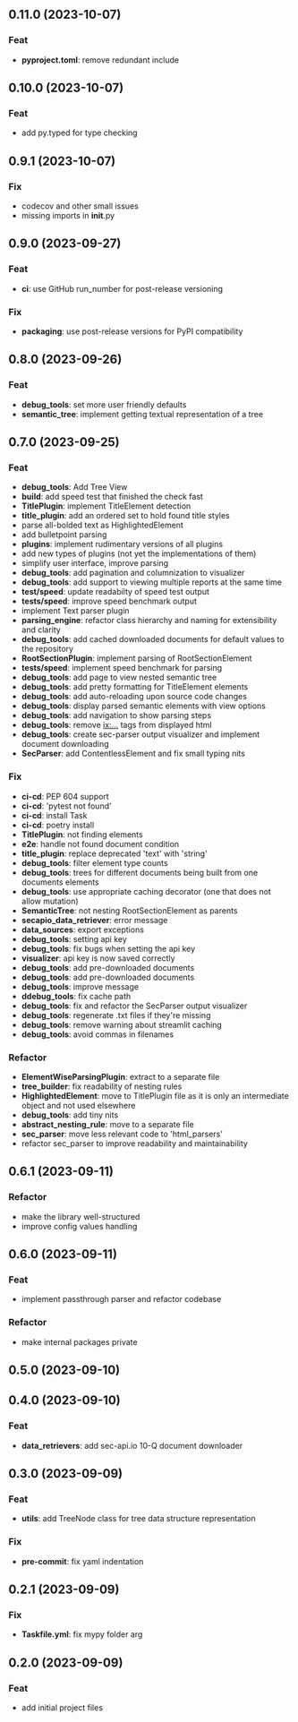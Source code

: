 ## 0.11.0 (2023-10-07)

### Feat

- **pyproject.toml**: remove redundant include

## 0.10.0 (2023-10-07)

### Feat

- add py.typed for type checking

## 0.9.1 (2023-10-07)

### Fix

- codecov and other small issues
- missing imports in __init__.py

## 0.9.0 (2023-09-27)

### Feat

- **ci**: use GitHub run_number for post-release versioning

### Fix

- **packaging**: use post-release versions for PyPI compatibility

## 0.8.0 (2023-09-26)

### Feat

- **debug_tools**: set more user friendly defaults
- **semantic_tree**: implement getting textual representation of a tree

## 0.7.0 (2023-09-25)

### Feat

- **debug_tools**: Add Tree View
- **build**: add speed test that finished the check fast
- **TitlePlugin**: implement TitleElement detection
- **title_plugin**: add an ordered set to hold found title styles
- parse all-bolded text as HighlightedElement
- add bulletpoint parsing
- **plugins**: implement rudimentary versions of all plugins
- add new types of plugins (not yet the implementations of them)
- simplify user interface, improve parsing
- **debug_tools**: add pagination and columnization to visualizer
- **debug_tools**: add support to viewing multiple reports at the same time
- **test/speed**: update readabilty of speed test output
- **tests/speed**: improve speed benchmark output
- implement Text parser plugin
- **parsing_engine**: refactor class hierarchy and naming for extensibility and clarity
- **debug_tools**: add cached downloaded documents for default values to the repository
- **RootSectionPlugin**: implement parsing of RootSectionElement
- **tests/speed**: implement speed benchmark for parsing
- **debug_tools**: add page to view nested semantic tree
- **debug_tools**: add pretty formatting for TitleElement elements
- **debug_tools**: add auto-reloading upon source code changes
- **debug_tools**: display parsed semantic elements with view options
- **debug_tools**: add navigation to show parsing steps
- **debug_tools**: remove <ix:...> tags from displayed html
- **debug_tools**: create sec-parser output visualizer and implement document downloading
- **SecParser**: add ContentlessElement and fix small typing nits

### Fix

- **ci-cd**: PEP 604 support
- **ci-cd**: 'pytest not found'
- **ci-cd**: install Task
- **ci-cd**: poetry install
- **TitlePlugin**: not finding elements
- **e2e**: handle not found document condition
- **title_plugin**: replace deprecated 'text' with 'string'
- **debug_tools**: filter element type counts
- **debug_tools**: trees for different documents being built from one documents elements
- **debug_tools**: use appropriate caching decorator (one that does not allow mutation)
- **SemanticTree**: not nesting RootSectionElement as parents
- **secapio_data_retriever**: error message
- **data_sources**: export exceptions
- **debug_tools**: setting api key
- **debug_tools**: fix bugs when setting the api key
- **visualizer**: api key is now saved correctly
- **debug_tools**: add pre-downloaded documents
- **debug_tools**: add pre-downloaded documents
- **debug_tools**: improve message
- **ddebug_tools**: fix cache path
- **debug_tools**: fix and refactor the SecParser output visualizer
- **debug_tools**: regenerate .txt files if they're missing
- **debug_tools**: remove warning about streamlit caching
- **debug_tools**: avoid commas in filenames

### Refactor

- **ElementWiseParsingPlugin**: extract to a separate file
- **tree_builder**: fix readability of nesting rules
- **HighlightedElement**: move to TitlePlugin file as it is only an intermediate object and not used elsewhere
- **debug_tools**: add tiny nits
- **abstract_nesting_rule**: move to a separate file
- **sec_parser**: move less relevant code to 'html_parsers'
- refactor sec_parser to improve readability and maintainability

## 0.6.1 (2023-09-11)

### Refactor

- make the library well-structured
- improve config values handling

## 0.6.0 (2023-09-11)

### Feat

- implement passthrough parser and refactor codebase

### Refactor

- make internal packages private

## 0.5.0 (2023-09-10)

## 0.4.0 (2023-09-10)

### Feat

- **data_retrievers**: add sec-api.io 10-Q document downloader

## 0.3.0 (2023-09-09)

### Feat

- **utils**: add TreeNode class for tree data structure representation

### Fix

- **pre-commit**: fix yaml indentation

## 0.2.1 (2023-09-09)

### Fix

- **Taskfile.yml**: fix mypy folder arg

## 0.2.0 (2023-09-09)

### Feat

- add initial project files
